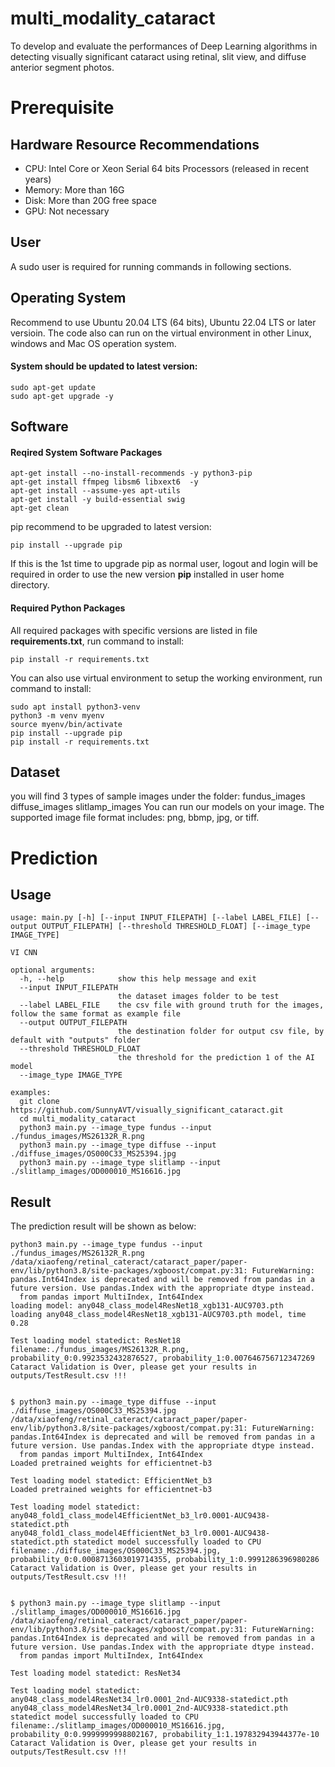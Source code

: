 # multi_modality_cataract
To develop and evaluate the performances of Deep Learning algorithms in detecting visually significant cataract using retinal, slit view, and diffuse anterior segment photos.

# Prerequisite

## Hardware Resource Recommendations
- CPU: Intel Core or Xeon Serial 64 bits Processors (released in recent years)
- Memory: More than 16G
- Disk: More than 20G free space
- GPU: Not necessary

## User
A sudo user is required for running commands in following sections.

## Operating System
Recommend to use Ubuntu 20.04 LTS (64 bits), Ubuntu 22.04 LTS or later versioin.
The code also can run on the virtual environment in other Linux, windows and Mac OS operation system.

#### System should be updated to latest version:
```
sudo apt-get update
sudo apt-get upgrade -y

```

## Software
#### Reqired System Software Packages
```
apt-get install --no-install-recommends -y python3-pip
apt-get install ffmpeg libsm6 libxext6  -y 
apt-get install --assume-yes apt-utils
apt-get install -y build-essential swig
apt-get clean
```
pip recommend to be upgraded to latest version:
```
pip install --upgrade pip
```
If this is the 1st time to upgrade pip as normal user, logout and login will be required in order to use the new version **pip** installed in user home directory.

#### Required Python Packages
All required packages with specific versions are listed in file **requirements.txt**, run command to install:
```
pip install -r requirements.txt
```
You can also use virtual environment to setup the working environment, run command to install:
```
sudo apt install python3-venv
python3 -m venv myenv
source myenv/bin/activate
pip install --upgrade pip
pip install -r requirements.txt
```

## Dataset
you will find 3 types of sample images under the folder:
	fundus_images
	diffuse_images
	slitlamp_images
You can run our models on your image. The supported image file format includes: png, bbmp, jpg, or tiff.

# Prediction

## Usage
```
usage: main.py [-h] [--input INPUT_FILEPATH] [--label LABEL_FILE] [--output OUTPUT_FILEPATH] [--threshold THRESHOLD_FLOAT] [--image_type IMAGE_TYPE]

VI CNN

optional arguments:
  -h, --help            show this help message and exit
  --input INPUT_FILEPATH
                        the dataset images folder to be test
  --label LABEL_FILE    the csv file with ground truth for the images, follow the same format as example file
  --output OUTPUT_FILEPATH
                        the destination folder for output csv file, by default with "outputs" folder
  --threshold THRESHOLD_FLOAT
                        the threshold for the prediction 1 of the AI model
  --image_type IMAGE_TYPE

examples:
  git clone https://github.com/SunnyAVT/visually_significant_cataract.git
  cd multi_modality_cataract
  python3 main.py --image_type fundus --input ./fundus_images/MS26132R_R.png  
  python3 main.py --image_type diffuse --input ./diffuse_images/OS000C33_MS25394.jpg  
  python3 main.py --image_type slitlamp --input ./slitlamp_images/OD000010_MS16616.jpg   

```

## Result
The prediction result will be shown as below:
```
python3 main.py --image_type fundus --input ./fundus_images/MS26132R_R.png 
/data/xiaofeng/retinal_cateract/cataract_paper/paper-env/lib/python3.8/site-packages/xgboost/compat.py:31: FutureWarning: pandas.Int64Index is deprecated and will be removed from pandas in a future version. Use pandas.Index with the appropriate dtype instead.
  from pandas import MultiIndex, Int64Index
loading model: any048_class_model4ResNet18_xgb131-AUC9703.pth
loading any048_class_model4ResNet18_xgb131-AUC9703.pth model, time 0.28

Test loading model statedict: ResNet18
filename:./fundus_images/MS26132R_R.png, probability_0:0.9923532432876527, probability_1:0.007646756712347269
Cataract Validation is Over, please get your results in outputs/TestResult.csv !!!


$ python3 main.py --image_type diffuse --input ./diffuse_images/OS000C33_MS25394.jpg  
/data/xiaofeng/retinal_cateract/cataract_paper/paper-env/lib/python3.8/site-packages/xgboost/compat.py:31: FutureWarning: pandas.Int64Index is deprecated and will be removed from pandas in a future version. Use pandas.Index with the appropriate dtype instead.
  from pandas import MultiIndex, Int64Index
Loaded pretrained weights for efficientnet-b3

Test loading model statedict: EfficientNet_b3
Loaded pretrained weights for efficientnet-b3

Test loading model statedict: any048_fold1_class_model4EfficientNet_b3_lr0.0001-AUC9438-statedict.pth
any048_fold1_class_model4EfficientNet_b3_lr0.0001-AUC9438-statedict.pth statedict model successfully loaded to CPU
filename:./diffuse_images/OS000C33_MS25394.jpg, probability_0:0.0008713603019714355, probability_1:0.9991286396980286
Cataract Validation is Over, please get your results in outputs/TestResult.csv !!!


$ python3 main.py --image_type slitlamp --input ./slitlamp_images/OD000010_MS16616.jpg   
/data/xiaofeng/retinal_cateract/cataract_paper/paper-env/lib/python3.8/site-packages/xgboost/compat.py:31: FutureWarning: pandas.Int64Index is deprecated and will be removed from pandas in a future version. Use pandas.Index with the appropriate dtype instead.
  from pandas import MultiIndex, Int64Index

Test loading model statedict: ResNet34

Test loading model statedict: any048_class_model4ResNet34_lr0.0001_2nd-AUC9338-statedict.pth
any048_class_model4ResNet34_lr0.0001_2nd-AUC9338-statedict.pth statedict model successfully loaded to CPU
filename:./slitlamp_images/OD000010_MS16616.jpg, probability_0:0.9999999998802167, probability_1:1.197832943944377e-10
Cataract Validation is Over, please get your results in outputs/TestResult.csv !!!
```
